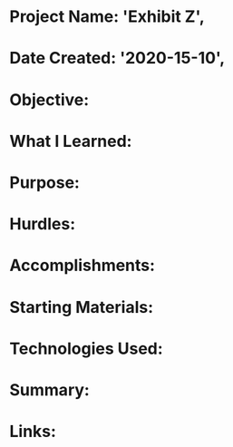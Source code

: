 # Project Name: 'Exhibit Z',
# Date Created: '2020-15-10',
# Objective:
# What I Learned:
# Purpose:
# Hurdles: 
# Accomplishments: 
# Starting Materials: 
# Technologies Used: 
# Summary: 
# Links:
 